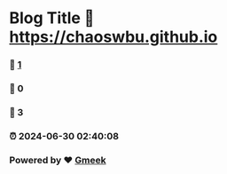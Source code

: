 # Blog Title :link: https://chaoswbu.github.io 
### :page_facing_up: [1](https://chaoswbu.github.io/tag.html) 
### :speech_balloon: 0 
### :hibiscus: 3 
### :alarm_clock: 2024-06-30 02:40:08 
### Powered by :heart: [Gmeek](https://github.com/Meekdai/Gmeek)
